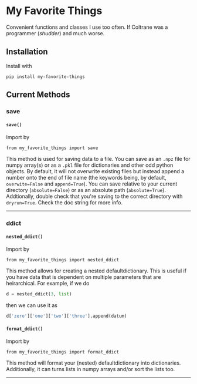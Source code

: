# My Favorite Things
 Convenient functions and classes I use too often. If Coltrane was a programmer (_shudder_) and much worse.

## Installation
Install with
```
pip install my-favorite-things
```

## Current Methods
### save
#### `save()`
Import by
```
from my_favorite_things import save
```
This method is used for saving data to a file. You can save as an `.npz` file for numpy array(s) or as a `.pkl` file for dictionaries and other odd python objects. By default, it will not overwrite existing files but instead append a number onto the end of file name (the keywords being, by default, `overwite=False` and `append=True`). You can save relative to your current directory (`absolute=False`) or as an absolute path (`absolute=True`). Addtionally, double check that you're saving to the correct directory with `dryrun=True`. Check the doc string for more info.

---

### ddict
#### `nested_ddict()`
Import by
```
from my_favorite_things import nested_ddict
```
This method allows for creating a nested defaultdictionary. This is useful if you have data that is dependent on multiple parameters that are heirarchical. For example, if we do
```python
d = nested_ddict(3, list)
```
then we can use it as
```python
d['zero']['one']['two']['three'].append(datum)
```

#### `format_ddict()`
Import by
```
from my_favorite_things import format_ddict
```
This method will format your (nested) defaultdictionary into dictionaries. Additionally, it can turns lists in numpy arrays and/or sort the lists too.

---
